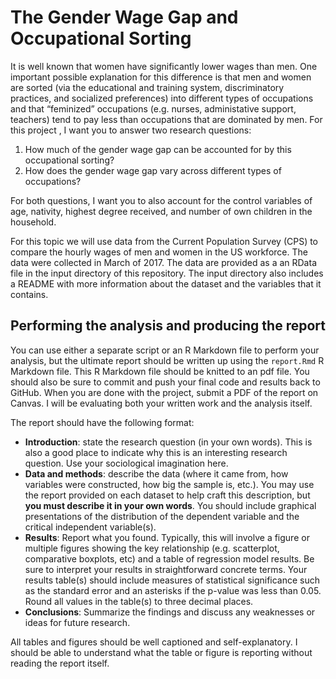 # The Gender Wage Gap and Occupational Sorting

It is well known that women have significantly lower wages than men. One important possible explanation for this difference is that men and women are sorted (via the educational and training system, discriminatory practices, and socialized preferences) into different types of occupations and that “feminized” occupations (e.g. nurses, administative support, teachers) tend to pay less than occupations that are dominated by men. For this project , I want you to answer two research questions:

1. How much of the gender wage gap can be accounted for by this occupational sorting?
2. How does the gender wage gap vary across different types of occupations?

For both questions, I want you to also account for the control variables of age, nativity, highest degree received, and number of own children in the household.

For this topic we will use data from the Current Population Survey (CPS) to compare the hourly wages of men and women in the US workforce. The data were collected in March of 2017. The data are provided as a an RData file in the input directory of this repository. The input directory also includes a README with more information about the dataset and the variables that it contains.

## Performing the analysis and producing the report

You can use either a separate script or an R Markdown file to perform your analysis, but the ultimate report should be written up using the `report.Rmd` R Markdown file. This R Markdown file should be knitted to an pdf file. You should also be sure to commit and push your final code and results back to GitHub. When you are done with the project, submit a PDF of the report on Canvas. I will be evaluating both your written work and the analysis itself.

The report should have the following format:

- **Introduction**: state the research question (in your own words). This is also a good place to indicate why this is an interesting research question. Use your sociological imagination here.
- **Data and methods**: describe the data (where it came from, how variables were constructed, how big the sample is, etc.). You may use the report provided on each dataset to help craft this description, but **you must describe it in your own words**. You should include graphical presentations of the distribution of the dependent variable and the critical independent variable(s).
- **Results**: Report what you found. Typically, this will involve a figure or multiple figures showing the key relationship (e.g. scatterplot, comparative boxplots, etc) and a table of regression model results. Be sure to interpret your results in straightforward concrete terms. Your results table(s) should include measures of statistical significance such as the standard error and an asterisks if the p-value was less than 0.05. Round all values in the table(s) to three decimal places.
- **Conclusions**: Summarize the findings and discuss any weaknesses or ideas for future research.

All tables and figures should be well captioned and self-explanatory. I should be able to understand what the table or figure is reporting without reading the report itself.
